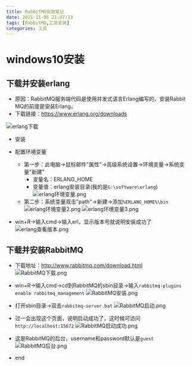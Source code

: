 ```yaml
---
title: RabbitMQ安装笔记
date: 2021-11-05 21:07:13
tags: [RabbitMQ,工具安装]
categories: 工具
---
```


# windows10安装
## 下载并安装erlang
* 原因：RabbitMQ服务端代码是使用并发式语言Erlang编写的，安装Rabbit MQ的前提是安装Erlang。
* 下载链接：https://www.erlang.org/downloads

![erlang下载](/images/erlang下载.png)

* 安装
* 配置环境变量
    * 第一步：此电脑->鼠标邮件"属性"->高级系统设置->环境变量->系统变量"新建"
        * 变量名：ERLANG_HOME
        * 变量值：erlang安装目录(我的是`G:\software\erlang`)
![erlang环境变量.png](/images/erlang环境变量.png)
    * 第二步：系统变量双击"path"->新建->添加`%ERLANG_HOME%\bin`
![erlang环境变量2.png](/images/erlang环境变量2.png)
![erlang环境变量3.png](/images/erlang环境变量3.png)
   
* win+R->输入cmd->输入erl，显示版本号就说明安装成功了
![erlang查看版本.png](/images/erlang查看版本.png)

## 下载并安装RabbitMQ
* 下载地址：http://www.rabbitmq.com/download.html
![RabbitMQ下载.png](/images/RabbitMQ下载.png)
  
* win+R->输入cmd->cd到RabbitMQ的sbin目录->输入`rabbitmq-plugins enable rabbitmq_management`
![RabbitMQ安装.png](/images/RabbitMQ安装.png)  
* 打开sbin目录->双击`rabbitmq-server.bat`
![RabbitMQ启动.png](/images/RabbitMQ启动.png)
* 过一会出现这个页面，说明启动成功了，这时候可访问`http://localhost:15672`
![RabbitMQ启动成功.png](/images/RabbitMQ启动成功.png)
* 这是RabbitMQ的后台，username和password默认是`guest`
![RabbitMQ后台.png](/images/RabbitMQ后台.png)
* end